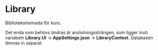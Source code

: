 # Library

Bibliotekshemsida för kurs.

Det enda som behövs ändras är anslutningssträngen, som ligger inuti variabeln **Library.UI** -> **AppSettings.json** -> **LibraryContext**.
Databasen lämnas in separat.
